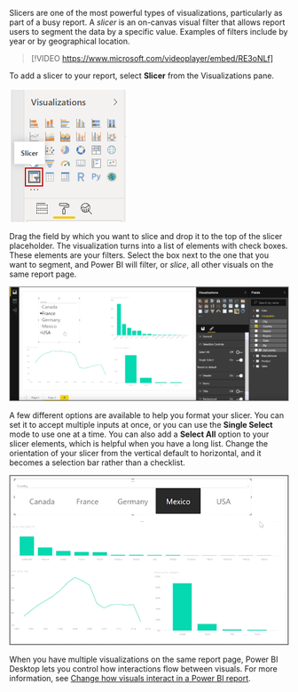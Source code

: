 Slicers are one of the most powerful types of visualizations, particularly as part of a busy report. A *slicer* is an on-canvas visual filter that allows report users to segment the data by a specific value. Examples of filters include by year or by geographical location.

> [!VIDEO https://www.microsoft.com/videoplayer/embed/RE3oNLf]

To add a slicer to your report, select **Slicer** from the Visualizations pane.

![Image of the Slicer button on the Visualizations pane.](../media/03-power-bi-desktop-slicer.png)

Drag the field by which you want to slice and drop it to the top of the slicer placeholder. The visualization turns into a list of elements with check boxes. These elements are your filters. Select the box next to the one that you want to segment, and Power BI will filter, or *slice*, all other visuals on the same report page.

![Image of a field dragged onto the slicer placeholder.](../media/3-4-2.png)

A few different options are available to help you format your slicer. You can set it to accept multiple inputs at once, or you can use the **Single Select** mode to use one at a time. You can also add a **Select All** option to your slicer elements, which is helpful when you have a long list. Change the orientation of your slicer from the vertical default to horizontal, and it becomes a selection bar rather than a checklist.

![Image of of slicer formatting options.](../media/3-4-3.png)

When you have multiple visualizations on the same report page, Power BI Desktop lets you control how interactions flow between visuals. For more information, see [Change how visuals interact in a Power BI report](https://docs.microsoft.com/power-bi/service-reports-visual-interactions).
